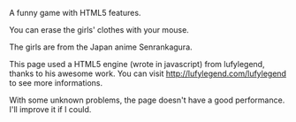 A funny game with HTML5 features.

You can erase the girls' clothes with your mouse.

The girls are from the Japan anime Senrankagura.

This page used a HTML5 engine (wrote in javascript) from lufylegend, thanks to his awesome work. You can visit http://lufylegend.com/lufylegend to see more informations.

With some unknown problems, the page doesn't have a good performance. I'll improve it if I could.